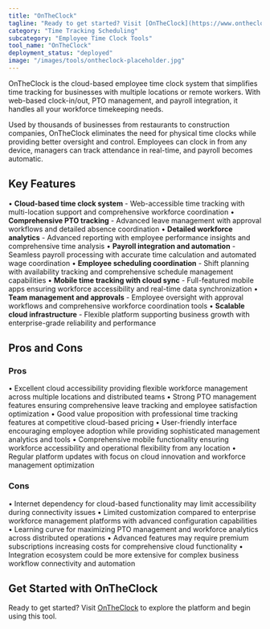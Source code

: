```yaml
---
title: "OnTheClock"
tagline: "Ready to get started? Visit [OnTheClock](https://www.ontheclock.com) to explore the platform and begin using this tool...."
category: "Time Tracking Scheduling"
subcategory: "Employee Time Clock Tools"
tool_name: "OnTheClock"
deployment_status: "deployed"
image: "/images/tools/ontheclock-placeholder.jpg"
---
```

OnTheClock is the cloud-based employee time clock system that simplifies time tracking for businesses with multiple locations or remote workers. With web-based clock-in/out, PTO management, and payroll integration, it handles all your workforce timekeeping needs.

Used by thousands of businesses from restaurants to construction companies, OnTheClock eliminates the need for physical time clocks while providing better oversight and control. Employees can clock in from any device, managers can track attendance in real-time, and payroll becomes automatic.

## Key Features

• **Cloud-based time clock system** - Web-accessible time tracking with multi-location support and comprehensive workforce coordination
• **Comprehensive PTO tracking** - Advanced leave management with approval workflows and detailed absence coordination
• **Detailed workforce analytics** - Advanced reporting with employee performance insights and comprehensive time analysis
• **Payroll integration and automation** - Seamless payroll processing with accurate time calculation and automated wage coordination
• **Employee scheduling coordination** - Shift planning with availability tracking and comprehensive schedule management capabilities
• **Mobile time tracking with cloud sync** - Full-featured mobile apps ensuring workforce accessibility and real-time data synchronization
• **Team management and approvals** - Employee oversight with approval workflows and comprehensive workforce coordination tools
• **Scalable cloud infrastructure** - Flexible platform supporting business growth with enterprise-grade reliability and performance

## Pros and Cons

### Pros
• Excellent cloud accessibility providing flexible workforce management across multiple locations and distributed teams
• Strong PTO management features ensuring comprehensive leave tracking and employee satisfaction optimization
• Good value proposition with professional time tracking features at competitive cloud-based pricing
• User-friendly interface encouraging employee adoption while providing sophisticated management analytics and tools
• Comprehensive mobile functionality ensuring workforce accessibility and operational flexibility from any location
• Regular platform updates with focus on cloud innovation and workforce management optimization

### Cons
• Internet dependency for cloud-based functionality may limit accessibility during connectivity issues
• Limited customization compared to enterprise workforce management platforms with advanced configuration capabilities
• Learning curve for maximizing PTO management and workforce analytics across distributed operations
• Advanced features may require premium subscriptions increasing costs for comprehensive cloud functionality
• Integration ecosystem could be more extensive for complex business workflow connectivity and automation

## Get Started with OnTheClock

Ready to get started? Visit [OnTheClock](https://www.ontheclock.com) to explore the platform and begin using this tool.